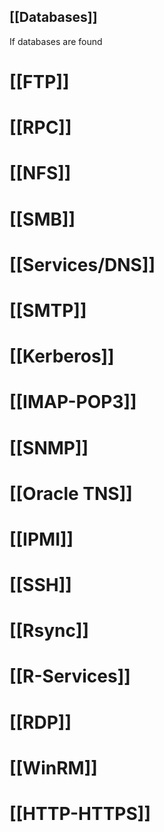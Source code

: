 ## [[Databases]]
If databases are found
# [[FTP]]
# [[RPC]]
# [[NFS]]
# [[SMB]]
# [[Services/DNS]]
# [[SMTP]]
# [[Kerberos]]
# [[IMAP-POP3]]
# [[SNMP]]
# [[Oracle TNS]]
# [[IPMI]]
# [[SSH]]
# [[Rsync]]
# [[R-Services]]
# [[RDP]]
# [[WinRM]]
# [[HTTP-HTTPS]]